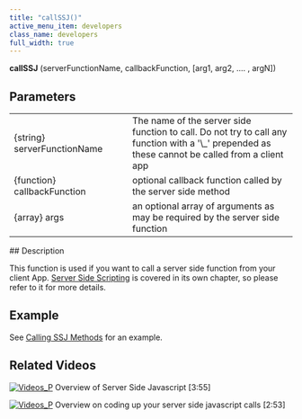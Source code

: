 ```yaml
---
title: "callSSJ()"
active_menu_item: developers
class_name: developers
full_width: true
---
```



**callSSJ** (serverFunctionName, callbackFunction, [arg1, arg2, .... , argN])

## Parameters

<table>
<tr>
<td width="211">
{string} serverFunctionName

</td>
<td width="9">
</td>
<td width="660">
The name of the server side function to call. Do not try to call any function with a '\_' prepended as these cannot be called from a client app

</td>
</tr>
<tr>
<td width="211">
{function} callbackFunction

</td>
<td width="9">
</td>
<td width="660">
optional callback function called by the server side method

</td>
</tr>
<tr>
<td width="211">
{array} args

</td>
<td width="9">
</td>
<td width="660">
an optional array of arguments as may be required by the server side function

</td>
</tr>
</table>
## Description

This function is used if you want to call a server side function from your client App. [Server Side Scripting](/developers/documentation/scripting-apis/server-side-scripting-overview/) is covered in its own chapter, so please refer to it for more details.

## Example

See [Calling SSJ Methods](/developers/documentation/scripting-apis/server-side-scripting-overview/calling-ssj-methods) for an example.

## Related Videos

[![Videos\_P](/img/docs/videos_p.png)](http://www.youtube.com/v/LGzP1Uxk5c4?autoplay=1&hd=1&fs=1&showsearch=0&rel=0&) Overview of Server Side Javascript [3:55]

[![Videos\_P](/img/docs/videos_p.png)](http://www.youtube.com/v/88rEQc8Itvk?autoplay=1&hd=1&fs=1&showsearch=0&rel=0&) Overview on coding up your server side javascript calls [2:53]

